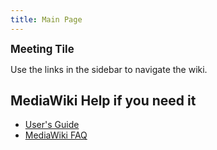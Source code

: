 ```yaml
---
title: Main Page
---
```


<big>**Meeting Tile**</big>

Use the links in the sidebar to navigate the wiki.

MediaWiki Help if you need it
-----------------------------

-   [User's
    Guide](http://meta.wikipedia.org/wiki/MediaWiki_User%27s_Guide)
-   [MediaWiki FAQ](http://www.mediawiki.org/wiki/Help:FAQ)

